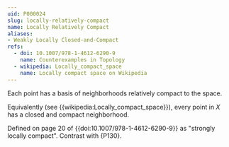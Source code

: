 ```yaml
---
uid: P000024
slug: locally-relatively-compact
name: Locally Relatively Compact
aliases:
- Weakly Locally Closed-and-Compact
refs:
  - doi: 10.1007/978-1-4612-6290-9
    name: Counterexamples in Topology
  - wikipedia: Locally_compact_space
    name: Locally compact space on Wikipedia
---
```


Each point has a basis of neighborhoods relatively compact to the space.

Equivalently (see {{wikipedia:Locally_compact_space}}), every point in $X$ has
a closed and compact neighborhood.

Defined on page 20 of {{doi:10.1007/978-1-4612-6290-9}} as "strongly locally compact". Contrast with {P130}.
